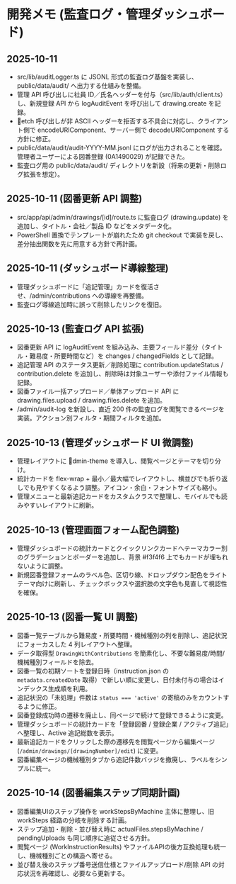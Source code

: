 ﻿# 開発メモ (監査ログ・管理ダッシュボード)

## 2025-10-11
- src/lib/auditLogger.ts に JSONL 形式の監査ログ基盤を実装し、public/data/audit/ へ出力する仕組みを整備。
- 管理 API 呼び出しに社員 ID／氏名ヘッダーを付与（src/lib/auth/client.ts）し、新規登録 API から logAuditEvent を呼び出して drawing.create を記録。
- etch 呼び出しが非 ASCII ヘッダーを拒否する不具合に対応し、クライアント側で encodeURIComponent、サーバー側で decodeURIComponent する方針に修正。
- public/data/audit/audit-YYYY-MM.jsonl にログが出力されることを確認。管理者ユーザーによる図番登録 (0A1490029) が記録できた。
- 監査ログ用の public/data/audit/ ディレクトリを新設（将来の更新・削除ログ拡張を想定）。

## 2025-10-11 (図番更新 API 調整)
- src/app/api/admin/drawings/[id]/route.ts に監査ログ (drawing.update) を追加し、タイトル・会社／製品 ID などをメタデータ化。
- PowerShell 置換でテンプレートが崩れたため git checkout で実装を戻し、差分抽出関数を先に用意する方針で再計画。

## 2025-10-11 (ダッシュボード導線整理)
- 管理ダッシュボードに「追記管理」カードを復活させ、/admin/contributions への導線を再整備。
- 監査ログ導線追加時に誤って削除したリンクを復旧。

## 2025-10-13 (監査ログ API 拡張)
- 図番更新 API に logAuditEvent を組み込み、主要フィールド差分（タイトル・難易度・所要時間など）を changes / changedFields として記録。
- 追記管理 API のステータス更新／削除処理に contribution.updateStatus / contribution.delete を追加し、削除時は対象ユーザーや添付ファイル情報も記録。
- 図番ファイル一括アップロード／単体アップロード API に drawing.files.upload / drawing.files.delete を追加。
- /admin/audit-log を新設し、直近 200 件の監査ログを閲覧できるページを実装。アクション別フィルタ・期間フィルタを追加。

## 2025-10-13 (管理ダッシュボード UI 微調整)
- 管理レイアウトに dmin-theme を導入し、閲覧ページとテーマを切り分け。
- 統計カードを flex-wrap + 最小／最大幅でレイアウトし、横並びでも折り返しでも見やすくなるよう調整。アイコン・余白・フォントサイズも縮小。
- 管理メニューと最新追記カードをカスタムクラスで整理し、モバイルでも読みやすいレイアウトに刷新。

## 2025-10-13 (管理画面フォーム配色調整)
- 管理ダッシュボードの統計カードとクイックリンクカードへテーマカラー別のグラデーションとボーダーを追加し、背景 #f3f4f6 上でもカードが埋もれないように調整。
- 新規図番登録フォームのラベル色、区切り線、ドロップダウン配色をライトテーマ向けに刷新し、チェックボックスや選択肢の文字色も見直して視認性を確保。

## 2025-10-13 (図番一覧 UI 調整)
- 図番一覧テーブルから難易度・所要時間・機械種別の列を削除し、追記状況にフォーカスした 4 列レイアウトへ整理。
- データ取得型 `DrawingWithContributions` を簡素化し、不要な難易度/時間/機械種別フィールドを除去。
- 図番一覧の初期ソートを登録日時（instruction.json の `metadata.createdDate` 取得）で新しい順に変更し、日付未付与の場合はインデックス生成順を利用。
- 追記状況の「未処理」件数は `status === 'active'` の寄稿のみをカウントするように修正。
- 図番登録成功時の遷移を廃止し、同ページで続けて登録できるように変更。
- 管理ダッシュボードの統計カードを「登録図番 / 登録企業 / アクティブ追記」へ整理し、Active 追記総数を表示。
- 最新追記カードをクリックした際の遷移先を閲覧ページから編集ページ (`/admin/drawings/[drawingNumber]/edit`) に変更。
- 図番編集ページの機械種別タブから追記件数バッジを撤廃し、ラベルをシンプルに統一。

## 2025-10-14 (図番編集ステップ同期計画)
- 図番編集UIのステップ操作を workStepsByMachine 主体に整理し、旧 workSteps 経路の分岐を削除する計画。
- ステップ追加・削除・並び替え時に actualFiles.stepsByMachine / pendingUploads も同じ順序に追従させる方針。
- 閲覧ページ (WorkInstructionResults) やファイルAPIの後方互換処理も統一し、機械種別ごとの構造へ寄せる。
- 並び替え後のステップ番号送信仕様とファイルアップロード/削除 API の対応状況を再確認し、必要なら更新する。
